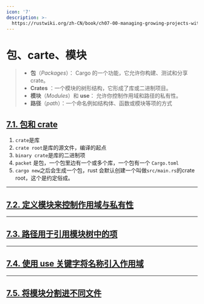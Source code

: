 ```yaml
---
icon: '7'
description: >-
  https://rustwiki.org/zh-CN/book/ch07-00-managing-growing-projects-with-packages-crates-and-modules.html
---
```


# 包、carte、模块

> * **包**（_Packages_）： Cargo 的一个功能，它允许你构建、测试和分享 crate。
> * **Crates** ：一个模块的树形结构，它形成了库或二进制项目。
> * **模块**（_Modules_）和 **use**： 允许你控制作用域和路径的私有性。
> * **路径**（_path_）：一个命名例如结构体、函数或模块等项的方式

## [**7.1.** 包和 crate](https://rustwiki.org/zh-CN/book/ch07-01-packages-and-crates.html)

1. `crate`是库
2. `crate root`是库的源文件，编译的起点
3. `binary crate`是库的二进制项
4. `packet` 是包，一个包里边有一个或多个库，一个包有一个 `Cargo.toml`
5. `cargo new`之后会生成一个包，rust 会默认创建一个叫做`src/main.rs`的crate root，这个是约定俗成。

***

## [**7.2.** 定义模块来控制作用域与私有性](https://rustwiki.org/zh-CN/book/ch07-02-defining-modules-to-control-scope-and-privacy.html)





***

## [**7.3.** 路径用于引用模块树中的项](https://rustwiki.org/zh-CN/book/ch07-03-paths-for-referring-to-an-item-in-the-module-tree.html)





***

## [**7.4.** 使用 use 关键字将名称引入作用域](https://rustwiki.org/zh-CN/book/ch07-04-bringing-paths-into-scope-with-the-use-keyword.html)





***

## [**7.5.** 将模块分割进不同文件](https://rustwiki.org/zh-CN/book/ch07-05-separating-modules-into-different-files.html)





